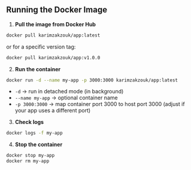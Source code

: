 ## Running the Docker Image

1. **Pull the image from Docker Hub**

```bash
docker pull karimzakzouk/app:latest
```

or for a specific version tag:

```bash
docker pull karimzakzouk/app:v1.0.0
```

2. **Run the container**

```bash
docker run -d --name my-app -p 3000:3000 karimzakzouk/app:latest
```

* `-d` → run in detached mode (in background)
* `--name my-app` → optional container name
* `-p 3000:3000` → map container port 3000 to host port 3000 (adjust if your app uses a different port)

3. **Check logs**

```bash
docker logs -f my-app
```

4. **Stop the container**

```bash
docker stop my-app
docker rm my-app
```